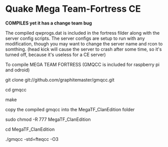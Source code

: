 # Quake Mega Team-Fortress CE

**COMPILES yet it has a change team bug**

The compiled qwprogs.dat is included in the fortress filder along with the server config scripts. The server configs are setup to run with any modification, though you may want to change the server name and rcon to somthing. (head kick will cause the server to crash after some time, so it's turned off, because it's useless for a CE server)

To compile MEGA TEAM FORTRESS (GMQCC is included for raspberry pi and odroid)

git clone git://github.com/graphitemaster/gmqcc.git

cd gmqcc

make

copy the compiled gmqcc into the MegaTF_ClanEdition folder

sudo chmod -R 777 MegaTF_ClanEdition

cd MegaTF_ClanEdition

./gmqcc -std=fteqcc -O3
